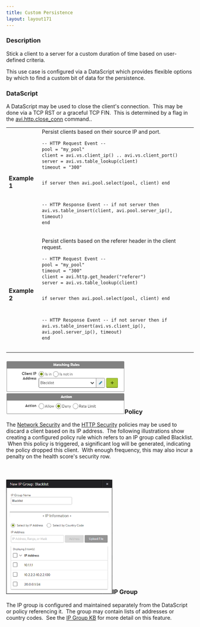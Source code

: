 ```yaml
---
title: Custom Persistence
layout: layout171
---
```

### Description

Stick a client to a server for a custom duration of time based on user-defined criteria.

This use case is configured via a DataScript which provides flexible options by which to find a custom bit of data for the persistence.

### DataScript

A DataScript may be used to close the client's connection.  This may be done via a TCP RST or a graceful TCP FIN.  This is determined by a flag in the <a href="/datascript-avi-http-close_conn/">avi.http.close_conn</a> command..

<table class="table table-hover table table-bordered table-hover">  
<tbody>   
<tr>   
<td><span style="font-size: medium;"><strong>Example 1</strong></span></td>
<td>Persist clients based on their source IP and port.<br> 
<!-- Crayon Syntax Highlighter v2.7.1 --> <pre><code class="language-lua">-- HTTP Request Event --
pool = "my_pool"
client = avi.vs.client_ip() .. avi.vs.client_port()
server = avi.vs.table_lookup(client)
timeout = "300"

if server then
   avi.pool.select(pool, client)
end


-- HTTP Response Event --
if not server then
   avi.vs.table_insert(client, avi.pool.server_ip(), timeout)
end</code></pre> 
<!-- [Format Time: 0.0015 seconds] --></td>
</tr>
<tr>   
<td><span style="font-size: medium;"><strong>Example 2</strong></span></td>
<td>Persist clients based on the referer header in the client request.<br> 
<!-- Crayon Syntax Highlighter v2.7.1 --> <pre><code class="language-lua">-- HTTP Request Event --
pool = "my_pool"
timeout = "300"
client = avi.http.get_header("referer")
server = avi.vs.table_lookup(client)


if server then
   avi.pool.select(pool, client)
end


-- HTTP Response Event --
if not server then
   if 
   avi.vs.table_insert(avi.vs.client_ip(), avi.pool.server_ip(), timeout)
end</code></pre> 
<!-- [Format Time: 0.0013 seconds] --></td>
</tr>
</tbody>
</table> 

### <a href="img/ACL2.png"><img class="wp-image-756 alignright" src="img/ACL2.png" alt="ACL2" width="318" height="141"></a>Policy

The <a href="{% vpath %}/architectural-overview/applications/vs-policies/">Network Security</a> and the <a href="/http-security-policy/">HTTP Security</a> policies may be used to discard a client based on its IP address.  The following illustrations show creating a configured policy rule which refers to an IP group called Blacklist.  When this policy is triggered, a significant log will be generated, indicating the policy dropped this client.  With enough frequency, this may also incur a penalty on the health score's security row.

 

### <a href="img/Blacklist.png"><img class="wp-image-22438 alignright" src="img/Blacklist.png" alt="Blacklist" width="285" height="306"></a>IP Group

The IP group is configured and maintained separately from the DataScript or policy referencing it.  The group may contain lists of addresses or country codes.  See the <a href="{% vpath %}/templates-groups-ip-group/">IP Group KB</a> for more detail on this feature.

 
